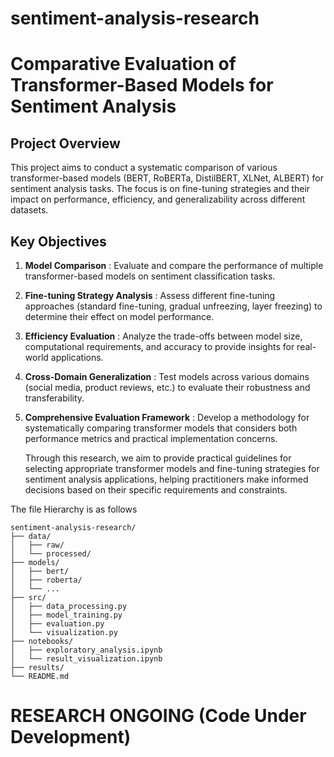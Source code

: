 # sentiment-analysis-research

# Comparative Evaluation of Transformer-Based Models for Sentiment Analysis

## Project Overview

This project aims to conduct a systematic comparison of various transformer-based models (BERT, RoBERTa, DistilBERT, XLNet, ALBERT) for sentiment analysis tasks. The focus is on fine-tuning strategies and their impact on performance, efficiency, and generalizability across different datasets.

## Key Objectives

1. **Model Comparison** : Evaluate and compare the performance of multiple transformer-based models on sentiment classification tasks.
2. **Fine-tuning Strategy Analysis** : Assess different fine-tuning approaches (standard fine-tuning, gradual unfreezing, layer freezing) to determine their effect on model performance.
3. **Efficiency Evaluation** : Analyze the trade-offs between model size, computational requirements, and accuracy to provide insights for real-world applications.
4. **Cross-Domain Generalization** : Test models across various domains (social media, product reviews, etc.) to evaluate their robustness and transferability.
5. **Comprehensive Evaluation Framework** : Develop a methodology for systematically comparing transformer models that considers both performance metrics and practical implementation concerns.

   Through this research, we aim to provide practical guidelines for selecting appropriate transformer models and fine-tuning strategies for sentiment analysis applications, helping practitioners make informed decisions based on their specific requirements and constraints.

The file Hierarchy is as follows

```
sentiment-analysis-research/
├── data/
│   ├── raw/
│   └── processed/
├── models/
│   ├── bert/
│   ├── roberta/
│   └── ...
├── src/
│   ├── data_processing.py
│   ├── model_training.py
│   ├── evaluation.py
│   └── visualization.py
├── notebooks/
│   ├── exploratory_analysis.ipynb
│   └── result_visualization.ipynb
├── results/
└── README.md
```

# RESEARCH ONGOING (Code Under Development)
